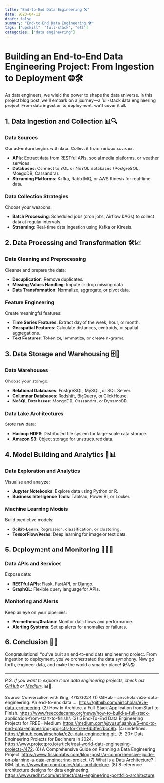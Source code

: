 ```yaml
---
title: "End-to-End Data Engineering 🛠️"
date: 2023-04-12
draft: false
summary: "End-to-End Data Engineering 🛠️"
tags: ["upskill", "full-stack", "etl"]
categories: ["data engineering"]
---
```


# **Building an End-to-End Data Engineering Project: From Ingestion to Deployment** 🌐🛠️

As data engineers, we wield the power to shape the data universe. In this project blog post, we'll embark on a journey—a full-stack data engineering project. From data ingestion to deployment, we'll cover it all.

## **1. Data Ingestion and Collection** 📊🔍

### **Data Sources**

Our adventure begins with data. Collect it from various sources:
- **APIs**: Extract data from RESTful APIs, social media platforms, or weather services.
- **Databases**: Connect to SQL or NoSQL databases (PostgreSQL, MongoDB, Cassandra).
- **Streaming Platforms**: Kafka, RabbitMQ, or AWS Kinesis for real-time data.

### **Data Collection Strategies**

Choose your weapons:
- **Batch Processing**: Scheduled jobs (cron jobs, Airflow DAGs) to collect data at regular intervals.
- **Streaming**: Real-time data ingestion using Kafka or Kinesis.

## **2. Data Processing and Transformation** 🛠️📈

### **Data Cleaning and Preprocessing**

Cleanse and prepare the data:
- **Deduplication**: Remove duplicates.
- **Missing Values Handling**: Impute or drop missing data.
- **Data Transformation**: Normalize, aggregate, or pivot data.

### **Feature Engineering**

Create meaningful features:
- **Time Series Features**: Extract day of the week, hour, or month.
- **Geospatial Features**: Calculate distances, centroids, or spatial aggregations.
- **Text Features**: Tokenize, lemmatize, or create n-grams.

## **3. Data Storage and Warehousing** 🗄️🏢

### **Data Warehouses**

Choose your storage:
- **Relational Databases**: PostgreSQL, MySQL, or SQL Server.
- **Columnar Databases**: Redshift, BigQuery, or ClickHouse.
- **NoSQL Databases**: MongoDB, Cassandra, or DynamoDB.

### **Data Lake Architectures**

Store raw data:
- **Hadoop HDFS**: Distributed file system for large-scale data storage.
- **Amazon S3**: Object storage for unstructured data.

## **4. Model Building and Analytics** 🤖📊

### **Data Exploration and Analytics**

Visualize and analyze:
- **Jupyter Notebooks**: Explore data using Python or R.
- **Business Intelligence Tools**: Tableau, Power BI, or Looker.

### **Machine Learning Models**

Build predictive models:
- **Scikit-Learn**: Regression, classification, or clustering.
- **TensorFlow/Keras**: Deep learning for image or text data.

## **5. Deployment and Monitoring** 🚀🕵️‍♂️

### **Data APIs and Services**

Expose data:
- **RESTful APIs**: Flask, FastAPI, or Django.
- **GraphQL**: Flexible query language for APIs.

### **Monitoring and Alerts**

Keep an eye on your pipelines:
- **Prometheus/Grafana**: Monitor data flows and performance.
- **Alerting Systems**: Set up alerts for anomalies or failures.

## **6. Conclusion** 🌟🌐

Congratulations! You've built an end-to-end data engineering project. From ingestion to deployment, you've orchestrated the data symphony. Now go forth, engineer data, and make the world a smarter place! 🛠️🔍🌎

---

*P.S. If you want to explore more data engineering projects, check out [GitHub](https://github.com/airscholar/e2e-data-engineering) or [Medium](https://medium.com/@yusuf.ganiyu/5-end-to-end-data-engineering-projects-for-free-6b3fecfbcc9b).* 📊🚀.

Source: Conversation with Bing, 4/12/2024
(1) GitHub - airscholar/e2e-data-engineering: An end-to-end data .... https://github.com/airscholar/e2e-data-engineering.
(2) How to Architect a Full-Stack Application from Start to Finish. https://www.freecodecamp.org/news/how-to-build-a-full-stack-application-from-start-to-finish/.
(3) 5 End-To-End Data Engineering Projects for FREE - Medium. https://medium.com/@yusuf.ganiyu/5-end-to-end-data-engineering-projects-for-free-6b3fecfbcc9b.
(4) undefined. https://github.com/airscholar/e2e-data-engineering.git.
(5) 20+ Data Engineering Projects for Beginners in 2024. https://www.projectpro.io/article/real-world-data-engineering-projects-/472.
(6) A Comprehensive Guide on Planning a Data Engineering Project. https://www.fissionlabs.com/blog-posts/a-comprehensive-guide-on-planning-a-data-engineering-project.
(7) What Is a Data Architecture? | IBM. https://www.ibm.com/topics/data-architecture.
(8) 8 reference architecture designs for data engineering. https://www.redhat.com/architect/data-engineering-portfolio-architecture.